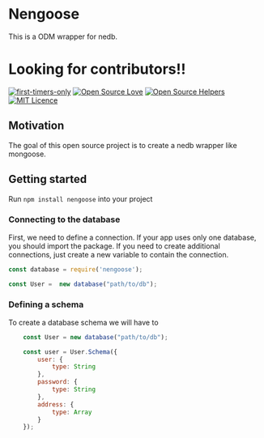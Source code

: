 # Nengoose

This is a ODM wrapper for nedb.

# Looking for contributors!!
[![first-timers-only](https://img.shields.io/badge/first--timers--only-friendly-blue.svg?style=flat-square)](https://www.firsttimersonly.com/)
[![Open Source Love](https://badges.frapsoft.com/os/v1/open-source.svg?v=103)](https://github.com/ellerbrock/open-source-badges/)
[![Open Source Helpers](https://www.codetriage.com/roshanjossey/first-contributions/badges/users.svg)](https://www.codetriage.com/roshanjossey/first-contributions)
[![MIT Licence](https://badges.frapsoft.com/os/mit/mit.svg?v=103)](https://opensource.org/licenses/mit-license.php)


## Motivation   
The goal of this open source project is to create a nedb wrapper like mongoose.

## Getting started
Run `npm install nengoose` into your project

### Connecting to the database
First, we need to define a connection. If your app uses only one database, you should import the package. If you need to create additional connections, just create a new variable to contain the connection.

```js
const database = require('nengoose');

const User =  new database("path/to/db");
```

### Defining a schema
To create a database schema we will have to 

```js
    const User = new database("path/to/db");

    const user = User.Schema({
        user: {
            type: String
        },
        password: {
            type: String
        },
        address: {
            type: Array
        }
    });
```